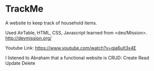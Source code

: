 # TrackMe

A website to keep track of household items.

Used AirTable, HTML, CSS, Javascript learned from <dev/Mission>. http://devmission.org/

Youtube Link: https://www.youtube.com/watch?v=qja6uIt3x4E

I listened to Abraham that a functional website is CRUD: 
Create
Read
Update 
Delete


